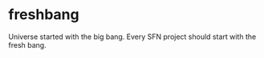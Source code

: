 # freshbang
Universe started with the big bang. Every SFN project should start with the fresh bang.
